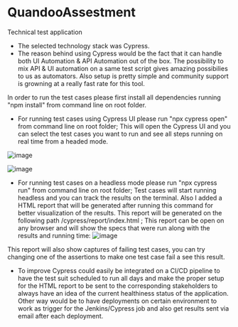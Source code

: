 # QuandooAssestment
Technical test application

* The selected technology stack was Cypress.
* The reason behind using Cypress would be the fact that it can handle both UI Automation & API Automation out of the box. The possibility to mix API & UI automation on a same test script gives amazing possibilies to us as automators. Also setup is pretty simple and community support is growning at a really fast rate for this tool. 

In order to run the test cases please first install all dependencies running "npm install" from command line on root folder.

* For running test cases using Cypress UI please run "npx cypress open" from command line on root folder; This will open the Cypress UI and you can select the test cases you want to run and see all steps running on real time from a headed mode.

![image](https://user-images.githubusercontent.com/72770333/169706311-daad4176-ee1e-4ea9-bbc1-dc438e4bfa3d.png)

![image](https://user-images.githubusercontent.com/72770333/169706340-7a89a9e9-7f95-4219-96b1-8db863428984.png)


* For running test cases on a headless mode please run "npx cypress run" from command line on root folder; Test cases will start running headless and you can track the results on the terminal. Also I added a HTML report that will be generated after running this command for better visualization of the results. This report will be generated on the following path /cypress/report/index.html ; This report can be open on any browser and will show the specs that were run along with the results and running time:
![image](https://user-images.githubusercontent.com/72770333/169706258-0727cc50-107c-4d35-979d-ed6ebfdac7a3.png)

This report will also show captures of failing test cases, you can try changing one of the assertions to make one test case fail a see this result.

* To improve Cypress could easily be integrated on a CI/CD pipeline to have the test suit scheduled to run all days and make the proper setup for the HTML report to be sent to the corresponding stakeholders to always have an idea of the current healthiness status of the application. Other way would be to have deployments on certain environment to work as trigger for the Jenkins/Cypress job and also get results sent via email after each deployment.
